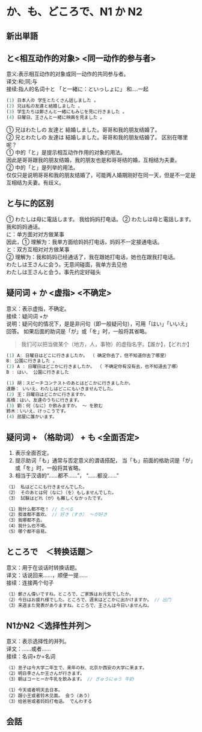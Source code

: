 # か、も、どころで、N1 か N2

## 新出単語

<vue-audio file="../audio/6-1-たんご.mp3" loop />

## と<相互动作的对象> <同一动作的参与者>

意义:表示相互动作的对象或同一动作的共同参与者。  
译文:和;同;与  
接续:指人的名词十と 「と一緒に：といっしょに」 和....一起

```ts
(1) 日本人の 学生とたくさん話しました 。
(2) 兄は私の友達と結婚しました 。
(3) 学生たちは鄭さんと一緒にもみじを見に行きました 。
(4) 日曜日、王さんと一緒に映画を見ました 。
```

① 兄はわたしの 友達と 結婚しました。哥哥和我的朋友结婚了。  
② 兄とわたしの 友達は 結婚しました。哥哥和我的朋友结婚了。
区别在哪里呢？  
① 中的「と」是提示相互动作作用的对象的用法。  
因此是哥哥跟我的朋友结婚，我的朋友也是和哥哥结的婚，互相结为夫妻。  
② 中的「と」是列举的用法。  
仅仅只是说明哥哥和我的朋友结婚了，可能两人婚期刚好在同一天，但是不一定是互相结为夫妻。有歧义。

## と与に的区别

① わたしは母に電話します。 我给妈妈打电话。
② わたしは母と電話します。 我和妈妈通话。  
に：单方面对对方做某事  
因此，① 理解为：我单方面给妈妈打电话，妈妈不一定接通电话。  
と：双方互相对对方做某事  
② 理解为：我和妈妈已经通话了，我在跟她打电话，她也在跟我打电话。  
わたしは王さんに会う。无意间碰面，我单方去见他  
わたしは王さんと会う。事先约定好碰头

## 疑问词 + か <虚指> <不确定>

意义：表示虚指，不确定。  
接续：疑问词 +か  
说明：疑问句的情况下，是是非问句（即一般疑问句），可用「はい」「いいえ」  
回答。 如果后面的助词是「が」或「を」时，一般将其省略。

> 我们可以把当做某个（地方，人，事物）的虚指名字。【誰か】，【どれか】

```ts
(1) A: 日曜日はどこに行きましたか。 （ 确定你去了，但不知道你去了哪里）
B: 公園に行きました 。
(2) A : 日曜日はどこかに行きましたか。 （ 不确定你有没有去，也不知道去了哪）
B : はい、 公園に行きました
```

```ts
(1) 胡：スピーチコンテストのあとはどこかに行きましたか。
遠藤： いいえ、わたしはどこにもいきませんでした。
(2) 王：日曜日はどこかに行きますか。
高橋：はい、友達のうちに行きます。
(3) 劉：何（なに）か飲みますか。 ～ を飲む
鈴木：いいえ、けっこうです。
(4) 部屋に誰かいます。
```

## 疑问词 + （格助词） + も <全面否定>

1. 表示全面否定。
2. 提示助词「も」通常与否定意义的谓语搭配，
   当「も」前面的格助词是「が」或「を」时，一般将其省略。
3. 相当于汉语的“……都不……”， “……都没……”

```ts
（1） 私はどこにも行きませんでした。
（2） そのあとは何（なに）（を）もしませんでした。
（3） 試験はどれ（が）も難しくなかったです。
```

```ts
（1）我什么都不吃！ // たべる
（2）我谁都不喜欢。 // 好き（すき） ～が好き
（3）我哪都不去。
（4）我什么也不喝。
（5）哪个都不容易。
```
## ところで　＜转换话题＞
意义：用于在谈话时转换话题。  
译文：话说回来……，顺便一提……  
接续：连接两个句子  

```ts
（1）鄭さん偉いですね。ところで、ご家族はお元気でしたか。
（2）今日はお疲れ様でした。ところで、週末はどこかに出かけますか。 // 出门
（3）来週また発表がありますね。ところで、王さんは今日いませんね。
```

## N1かN2 ＜选择性并列＞
意义：表示选择性的并列。  
译文：……或者……  
接续：名词+か+名词  

```ts
（1）息子は今大学二年生で、来年の秋、北京か西安の大学に来ます。
（2）明日李さんか王さんが行きます。
（3）朝はコーヒーか牛乳を飲みます。 // ぎゅうにゅう 牛奶
```

```ts
（1）今天或者明天去日本。
（2）跟小王或者铃木见面。 会う（あう）
（3）给爸爸或者妈妈打电话。 でんわする
```

## 会話

<vue-audio file="../audio/6-1-かいわ.mp3" loop=true></vue-audio>